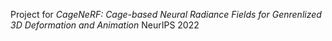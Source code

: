 Project for _CageNeRF: Cage-based Neural Radiance Fields for Genrenlized 3D Deformation and Animation_ NeurIPS 2022
